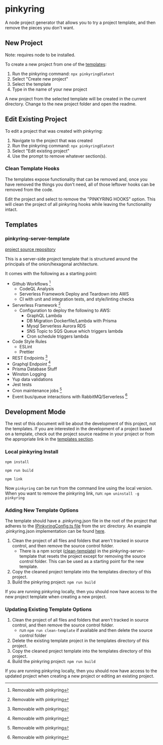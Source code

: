 # pinkyring

A node project generator that allows you to try a project template, and then remove the pieces you don't want.

## New Project
Note: requires node to be installed.

To create a new project from one of the [templates](#templates):
1. Run the pinkyring command: `npx pinkyring@latest`
2. Select "Create new project"
3. Select the template
4. Type in the name of your new project

A new project from the selected template will be created in the current directory. Change to the new project folder and open the readme.

## Edit Existing Project
To edit a project that was created with pinkyring:
1. Navigate to the project that was created
2. Run the pinkyring command: `npx pinkyring@latest`
3. Select "Edit existing project"
4. Use the prompt to remove whatever section(s).

### Clean Template Hooks
The templates expose functionality that can be removed and, once you have removed the things you don't need, all of those leftover hooks can be removed from the code.

Edit the project and select to remove the "PINKYRING HOOKS" option. This will clean the project of all pinkyring hooks while leaving the functionality intact.

## Templates

### pinkyring-server-template
[project source repository](https://github.com/CaseyHaralson/pinkyring-server-template)

This is a server-side project template that is structured around the principals of the onion/hexagonal architecture.

It comes with the following as a starting point:

- Github Workflows [^1]
  - CodeQL Analysis
  - Serverless Framework Deploy and Teardown into AWS
  - CI with unit and integration tests, and style/linting checks
- Serverless Framework [^1]
  - Configuration to deploy the following to AWS:
    - GraphQL Lambda
    - DB Migration Dockerfile/Lambda with Prisma
    - Mysql Serverless Aurora RDS
    - SNS Topic to SQS Queue which triggers lambda
    - Cron schedule triggers lambda
- Code Style Rules
  - ESLint
  - Prettier
- REST Endpoints [^1]
- Graphql Endpoint [^1]
- Prisma Database Stuff
- Winston Logging
- Yup data validations
- Jest tests
- Cron maintenance jobs [^1]
- Event bus/queue interactions with RabbitMQ/Serverless [^1]

[^1]: Removable with pinkyring

## Development Mode
The rest of this document will be about the development of this project, not the templates. If you are interested in the development of a project based on a template, check out the project source readme in your project or from the appropriate link in the [templates section](#templates).

### Local pinkyring Install

`npm install`

`npm run build`

`npm link`

Now `pinkyring` can be run from the command line using the local version. When you want to remove the pinkyring link, run: `npm uninstall -g pinkyring`

### Adding New Template Options
The template should have a .pinkyring.json file in the root of the project that adheres to the [IPinkyringConfig.ts file](./src/IPinkyringConfig.ts) from the src directory. An example .pinkyring.json implementation can be found [here](./templates/pinkyring-server-template/.pinkyring.json).

1. Clean the project of all files and folders that aren't tracked in source control, and then remove the source control folder.
    - There is a npm script ([clean-template](./templates/pinkyring-server-template/package.json)) in the pinkyring-server-template that resets the project except for removing the source control folder. This can be used as a starting point for the new template.
2. Copy the cleaned project template into the templates directory of this project.
3. Build the pinkyring project: `npm run build`

If you are running pinkyring locally, then you should now have access to the new project template when creating a new project.

### Updating Existing Template Options
1. Clean the project of all files and folders that aren't tracked in source control, and then remove the source control folder.
    - run `npm run clean-template` if available and then delete the source control folder
2. Delete the existing template project in the templates directory of this project.
3. Copy the cleaned project template into the templates directory of this project.
4. Build the pinkyring project: `npm run build`

If you are running pinkyring locally, then you should now have access to the updated project when creating a new project or editing an existing project.
